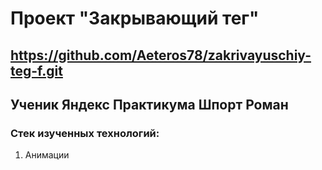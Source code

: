 # Проект "Закрывающий тег"
## https://github.com/Aeteros78/zakrivayuschiy-teg-f.git
## Ученик Яндекс Практикума Шпорт Роман
### Стек изученных технологий:
1. Анимации
